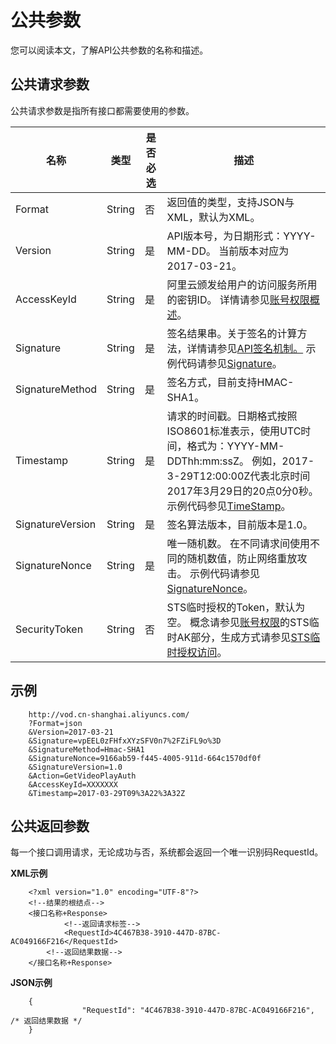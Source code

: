 公共参数 
=========================

您可以阅读本文，了解API公共参数的名称和描述。

公共请求参数 
---------------------------

公共请求参数是指所有接口都需要使用的参数。




|        名称        |   类型   | 是否必选 |                                                                                                        描述                                                                                                         |
|------------------|--------|------|-------------------------------------------------------------------------------------------------------------------------------------------------------------------------------------------------------------------|
| Format           | String | 否    | 返回值的类型，支持JSON与XML，默认为XML。                                                                                                                                                                                         |
| Version          | String | 是    | API版本号，为日期形式：YYYY-MM-DD。 当前版本对应为2017-03-21。                                                                                                                                                       |
| AccessKeyId      | String | 是    | 阿里云颁发给用户的访问服务所用的密钥ID。 详情请参见[账号权限概述]()。                                                                                                                                         |
| Signature        | String | 是    | 签名结果串。关于签名的计算方法，详情请参见[API签名机制。](/intl.zh-CN/服务端API/调用方式/签名机制.md) 示例代码请参见[Signature](/intl.zh-CN/服务端API/调用方式/签名机制.md)。                                       |
| SignatureMethod  | String | 是    | 签名方式，目前支持HMAC-SHA1。                                                                                                                                                                                               |
| Timestamp        | String | 是    | 请求的时间戳。日期格式按照ISO8601标准表示，使用UTC时间，格式为：YYYY-MM-DDThh:mm:ssZ。 例如，2017-3-29T12:00:00Z代表北京时间2017年3月29日的20点0分0秒。 示例代码参见[TimeStamp](/intl.zh-CN/服务端API/调用方式/签名机制.md)。 |
| SignatureVersion | String | 是    | 签名算法版本，目前版本是1.0。                                                                                                                                                                                                  |
| SignatureNonce   | String | 是    | 唯一随机数。 在不同请求间使用不同的随机数值，防止网络重放攻击。 示例代码请参见[SignatureNonce](/intl.zh-CN/服务端API/调用方式/签名机制.md)。                                                                     |
| SecurityToken    | String | 否    | STS临时授权的Token，默认为空。 概念请参见[账号权限]()的STS临时AK部分，生成方式请参见[STS临时授权访问]()。                                                                                           |



示例 
-----------------------

        http://vod.cn-shanghai.aliyuncs.com/
        ?Format=json 
        &Version=2017-03-21
        &Signature=vpEEL0zFHfxXYzSFV0n7%2FZiFL9o%3D 
        &SignatureMethod=Hmac-SHA1
        &SignatureNonce=9166ab59-f445-4005-911d-664c1570df0f
        &SignatureVersion=1.0
        &Action=GetVideoPlayAuth
        &AccessKeyId=XXXXXXX  
        &Timestamp=2017-03-29T09%3A22%3A32Z
                    



公共返回参数 
---------------------------

每一个接口调用请求，无论成功与否，系统都会返回一个唯一识别码RequestId。

**XML示例** 

        <?xml version="1.0" encoding="UTF-8"?>
        <!--结果的根结点--> 
        <接口名称+Response> 
                <!--返回请求标签-->
                <RequestId>4C467B38-3910-447D-87BC-AC049166F216</RequestId>
            <!--返回结果数据--> 
        </接口名称+Response>
                    



**JSON示例** 

        {
                    "RequestId": "4C467B38-3910-447D-87BC-AC049166F216", /* 返回结果数据 */
        }
                    


